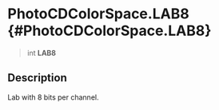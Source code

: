 PhotoCDColorSpace.LAB8 {#PhotoCDColorSpace.LAB8}
======================

> int **LAB8**

Description
-----------

Lab with 8 bits per channel.
